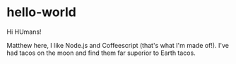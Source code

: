 # hello-world

Hi HUmans!

Matthew here, I like Node.js and Coffeescript (that's what I'm made of!).
I've had tacos on the moon and find them far superior to Earth tacos.
